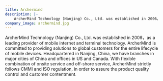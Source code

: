 ```yaml
---
title: Archermind
description: |-
    ArcherMind Technology (Nanjing) Co., Ltd. was established in 2006，as a leading provider of mobile internet and terminal technology.
company_image: archermind.jpg
---
```

ArcherMind Technology (Nanjing) Co., Ltd. was established in 2006，as a leading provider of mobile internet and terminal technology. ArcherMind is committed to providing solutions to global customers for the entire lifecycle of mobile devices. Headquartered in Nanjing, China, we have branches in major cities of China and offices in US and Canada. With flexible combination of onsite service and off-shore service, ArcherMind strictly follows CMMI and ISO regulation, in order to assure the product quality control and customer contentment.
